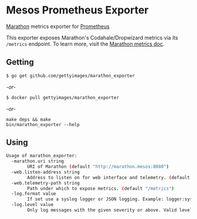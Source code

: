 # Mesos Prometheus Exporter

[Marathon](https://mesosphere.github.io/marathon) metrics exporter for [Prometheus](http://prometheus.io)

This exporter exposes Marathon's Codahale/Dropwizard metrics via its `/metrics` endpoint. To learn more, visit the [Marathon metrics doc](http://mesosphere.github.io/marathon/docs/metrics.html).

## Getting

```sh
$ go get github.com/gettyimages/marathon_exporter
```

*\-or-*

```sh
$ docker pull gettyimages/marathon_exporter
```

*\-or-*

```
make deps && make
bin/marathon_exporter --help
```

## Using

```sh
Usage of marathon_exporter:
  -marathon.uri string
        URI of Marathon (default "http://marathon.mesos:8080")
  -web.listen-address string
        Address to listen on for web interface and telemetry. (default ":9099")
  -web.telemetry-path string
        Path under which to expose metrics. (default "/metrics")
  -log.format value
        If set use a syslog logger or JSON logging. Example: logger:syslog?appname=bob&local=7 or logger:stdout?json=true. Defaults to stderr.
  -log.level value
        Only log messages with the given severity or above. Valid levels: [debug, info, warn, error, fatal]. (default info)
```
